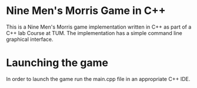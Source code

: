 # Nine Men's Morris Game in C++
This is a Nine Men's Morris game implementation written in C++ as part of a C++ lab Course at TUM.
The implementation has a simple command line graphical interface.

# Launching the game
In order to launch the game run the main.cpp file in an appropriate C++ IDE.
